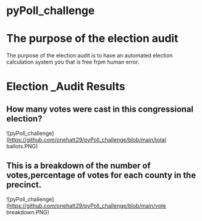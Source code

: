 # pyPoll_challenge
# The purpose of the election audit
The purpose of the election audit is to have an automated election calculation system you that is free frpm human error.
# Election _Audit Results
## How many votes were cast in this congressional election?  

![pyPoll_challenge](https://github.com/onehatt29/pyPoll_challenge/blob/main/total ballots.PNG)

## This is a breakdown of the number of votes,percentage of votes for each county in the precinct. 
![pyPoll_challenge](https://github.com/onehatt29/pyPoll_challenge/blob/main/vote breakdown.PNG)
